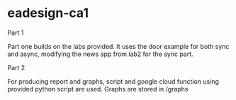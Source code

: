 # eadesign-ca1 
Part 1

Part one builds on the labs provided. It uses the door example for both sync and async, modifying the news app from lab2 for the sync part.

Part 2

For producing report and graphs, script and google cloud function using provided python script are used.
Graphs are stored in /graphs
